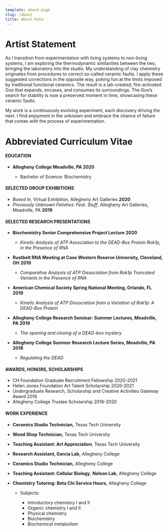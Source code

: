 ```yaml
---
template: about-page
slug: /about
title: About Kate
---
```

# Artist Statement

As I transition from experimentation with living systems to non-living systems, I am exploring the thermodynamic similarities between the two, bringing the laboratory into the studio. My understanding of clay chemistry originates from procedures to correct so-called ceramic faults. I apply these suggested corrections in the opposite way, poking fun at the limits imposed by traditional functional ceramics. The result is a lab-created, fire-activated Goo that expands, encases, and consumes its surroundings. The Goo’s search for stability is now a preserved moment in time, showcasing these ceramic faults.

My work is a continuously evolving experiment, each discovery driving the next. I find enjoyment in the unknown and embrace the chance of failure that comes with the process of experimentation.

 

# Abbreviated Curriculum Vitae

#### EDUCATION

* **Allegheny College    Meadville, PA 2020**

  * Bachelor of Science: Biochemistry



#### SELECTED GROUP EXHIBITIONS

* *Boxed In*, Virtual Exhibition, Allegheny Art Galleries **2020**
* *Previously Unknown Fetishes: Feat. Stuff*, Allegheny Art Galleries, Meadville, PA **2019**



#### SELECTED RESEARCH PRESENTATIONS

* **Biochemistry Senior Comprehensive Project Lecture 2020**

  * *Kinetic Analysis of ATP Association to the DEAD-Box Protein Rok1p, in the Presence of RNA*
* **Rustbelt RNA Meeting at Case Western Reserve University, Cleveland, OH** **2019**

  * *Comparative Analysis of ATP Dissociation from Rok1p Truncated Variants in the Presence of RNA*
* **American Chemical Society Spring National Meeting, Orlando, FL** **2019**

  * *Kinetic Analysis of ATP Dissociation from a Variation of Rok1p: A DEAD-Box Protein*
* **Allegheny College Research Seminar: Summer Lectures, Meadville, PA 2019**

  * *The opening and closing of a DEAD-box mystery*
* **Allegheny College Summer Research Lecture Series, Meadville, PA** **2018**

  * *Regulating the DEAD*



#### AWARDS, HONORS, SCHOLARSHIPS

* CH Foundation Graduate Recruitment Fellowship 2020-2021
* Helen Jones Foundation Art Talent Scholarship 2020-2021
* Undergraduate Research, Scholarship and Creative Activities Gateway Award 2019
* Allegheny College Trustee Scholarship 2016-2020



#### WORK EXPERIENCE 

* **Ceramics Studio Technician,** Texas Tech University
* **Wood Shop Technician,** Texas Tech University
* **Teaching Assistant: Art Appreciation**, Texas Tech University
* **Research Assistant, Garcia Lab,** Allegheny College
* **Ceramics Studio Technician,** Allegheny College
* **Teaching Assistant: Cellular Biology**, **Nelson Lab**, Allegheny College 
* **Chemistry Tutoring: Beta Chi Service Hours,** Allegheny College

  * Subjects:

    * Introductory chemistry I and II
    * Organic chemistry I and II
    * Physical chemistry
    * Biochemistry
    * Biochemical metabolism